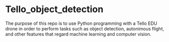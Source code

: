 # Tello_object_detection

The purpose of this repo is to use Python programming with a Tello EDU drone in order to perform tasks such as object detection, autonimous flight, and other features that regard machine learning and computer vision. 
